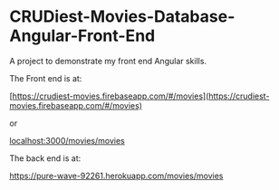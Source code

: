 # CRUDiest-Movies-Database-Angular-Front-End

A project to demonstrate my front end Angular skills.

The Front end is at:

[https://crudiest-movies.firebaseapp.com/#/movies](https://crudiest-movies.firebaseapp.com/#/movies)

or

[localhost:3000/movies/movies](localhost:3000/movies/movies)

The back end is at:

https://pure-wave-92261.herokuapp.com/movies/movies
